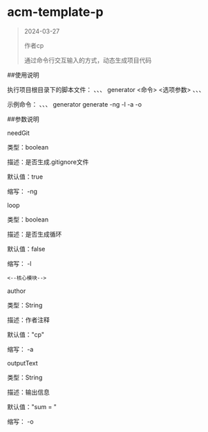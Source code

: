 # acm-template-p

>2024-03-27
>
>作者cp
>
>通过命令行交互输入的方式，动态生成项目代码

##使用说明

执行项目根目录下的脚本文件：
、、、
generator <命令> <选项参数>
、、、

示例命令：
、、、
generator generate  -ng  -l  -a  -o 

##参数说明


needGit

类型：boolean

描述：是否生成.gitignore文件

默认值：true

缩写： -ng


loop

类型：boolean

描述：是否生成循环

默认值：false

缩写： -l

    <--核心模块-->

author

类型：String

描述：作者注释

默认值："cp"

缩写： -a

outputText

类型：String

描述：输出信息

默认值："sum = "

缩写： -o
